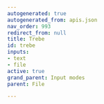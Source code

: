 ```yaml
---
autogenerated: true
autogenerated_from: apis.json
nav_order: 993
redirect_from: null
title: Trebe
id: trebe
inputs:
- text
- file
active: true
grand_parent: Input modes
parent: File

---
```


